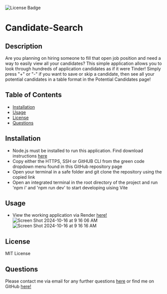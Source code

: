 ![License Badge](https://img.shields.io/badge/license-MIT-yellow.svg)

# Candidate-Search 

## Description
Are you planning on hiring someone to fill that open job position and need a way to easily view all your candidates? This simple application allows you to look through hundreds of application candidates as if it were Tinder! Simply press "+" or "-" if you want to save or skip a candidate, then see all your potential candidates in a table format in the Potential Candidates page! 
## Table of Contents 

- [Installation](#installation)
- [Usage](#usage)
- [License](#license)
- [Questions](#questions)

## Installation
- Node.js must be installed to run this application. Find download instructions [here](https://nodejs.org/en/download/package-manager)
- Copy either the HTTPS, SSH or GitHUB CLI from the green code dropdown menu found in this GitHub repository page
- Open your terminal in a safe folder and git clone the repository using the copied link
- Open an integrated terminal in the root directory of the project and run 'npm i' and 'npm run dev' to start developing uising Vite 
## Usage
- View the working application via Render [here!](https://candidate-search-zg70.onrender.com)
![Screen Shot 2024-10-16 at 9 16 06 AM](https://github.com/user-attachments/assets/2e0c604c-2484-4e60-8eab-afaaef2075a5)
![Screen Shot 2024-10-16 at 9 16 16 AM](https://github.com/user-attachments/assets/70862529-3ae5-4856-a81c-d26ec7504e67)

## License
MIT License

## Questions
Please contact me via email for any further questions [here](mailto:jmaloney11277@gmail.com) or find me on GitHub [here!](https://github.com/jmalon10)
